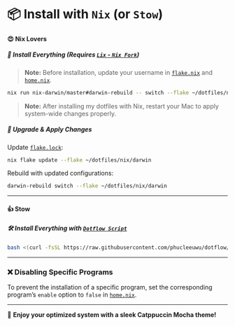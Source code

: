 # 📦 Install with `Nix` (or `Stow`)

#### 😍 **Nix Lovers**

##### 🔧 Install Everything (Requires [`Lix` - `Nix Fork`](https://github.com/lix-project/lix))

> **Note:** Before installation, update your username in [`flake.nix`](./nix/nix-darwin/flake.nix) and [`home.nix`](./nix/nix-darwin/home.nix).

```bash
nix run nix-darwin/master#darwin-rebuild -- switch --flake ~/dotfiles/nix/darwin
```

> **Note:** After installing my dotfiles with Nix, restart your Mac to apply system-wide changes properly.

##### 🔄 Upgrade & Apply Changes

Update [`flake.lock`](./nix/nix-darwin/flake.lock):

```bash
nix flake update --flake ~/dotfiles/nix/darwin
```

Rebuild with updated configurations:

```bash
darwin-rebuild switch --flake ~/dotfiles/nix/darwin
```

---

#### 👍 **Stow**

##### 🛠️ Install Everything with [`Dotflow Script`](https://github.com/phucleeuwu/dotflow)

```bash
bash <(curl -fsSL https://raw.githubusercontent.com/phucleeuwu/dotflow/main/i.sh)
```

---

### ❌ Disabling Specific Programs

To prevent the installation of a specific program, set the corresponding program’s `enable` option to `false` in [`home.nix`](./nix/nix-darwin/home.nix).

---

🎉 **Enjoy your optimized system with a sleek Catppuccin Mocha theme!**
